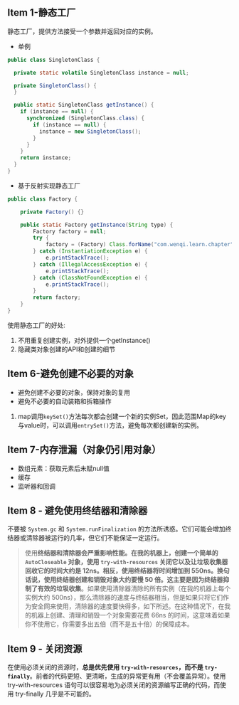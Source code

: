 ## Item 1-静态工厂

静态工厂，提供方法接受一个参数并返回对应的实例。

- 单例

```java
public class SingletonClass {

  private static volatile SingletonClass instance = null;

  private SingletonClass() {
  }

  public static SingletonClass getInstance() {
    if (instance == null) {
      synchronized (SingletonClass.class) {
        if (instance == null) {
          instance = new SingletonClass();
        }
      }
    }
    return instance;
  }
}

```

- 基于反射实现静态工厂

```java
public class Factory {

    private Factory() {}

    public static Factory getInstance(String type) {
        Factory factory = null;
        try {
            factory = (Factory) Class.forName("com.wenqi.learn.chapter" + type).newInstance();
        } catch (InstantiationException e) {
            e.printStackTrace();
        } catch (IllegalAccessException e) {
            e.printStackTrace();
        } catch (ClassNotFoundException e) {
            e.printStackTrace();
        }
        return factory;
    }
}
```

使用静态工厂的好处: 

1. 不用重复创建实例，对外提供一个getInstance()
2. 隐藏类对象创建的API和创建的细节

## Item 6-避免创建不必要的对象

- 避免创建不必要的对象，保持对象的复用
- 避免不必要的自动装箱和拆箱操作

1. map调用`keySet()`方法每次都会创建一个新的实例Set，因此范围Map的key与value时，可以调用`entrySet()`方法，避免每次都创建新的实例。

## Item 7-内存泄漏（对象仍引用对象）

- 数组元素：获取元素后未赋null值
- 缓存
- 监听器和回调

## Item 8 - 避免使用终结器和清除器

不要被 `System.gc` 和 `System.runFinalization` 的方法所诱惑。它们可能会增加终结器或清除器被运行的几率，但它们不能保证一定运行。

> 使用**终结器和清除器会严重影响性能。**在我的机器上，创建一个简单的 `AutoCloseable` 对象，使用 `try-with-resources` 关闭它以及让垃圾收集器回收它的时间大约是 12ns。相反，使用终结器将时间增加到 550ns。换句话说，使用终结器创建和销毁对象大约要慢 50 倍。这主要是因为**终结器抑制了有效的垃圾收集**。如果使用清除器清除的所有实例（在我的机器上每个实例大约 500ns），那么清除器的速度与终结器相当，但是如果只将它们作为安全网来使用，清除器的速度要快得多，如下所述。在这种情况下，在我的机器上创建、清理和销毁一个对象需要花费 66ns 的时间，这意味着如果你不使用它，你需要多出五倍（而不是五十倍）的保障成本。

## Item 9 - 关闭资源

在使用必须关闭的资源时，**总是优先使用 `try-with-resources`，而不是 `try-finally`**。前者的代码更短、更清晰，生成的异常更有用（不会覆盖异常）。使用 try-with-resources 语句可以很容易地为必须关闭的资源编写正确的代码，而使用 try-finally 几乎是不可能的。









